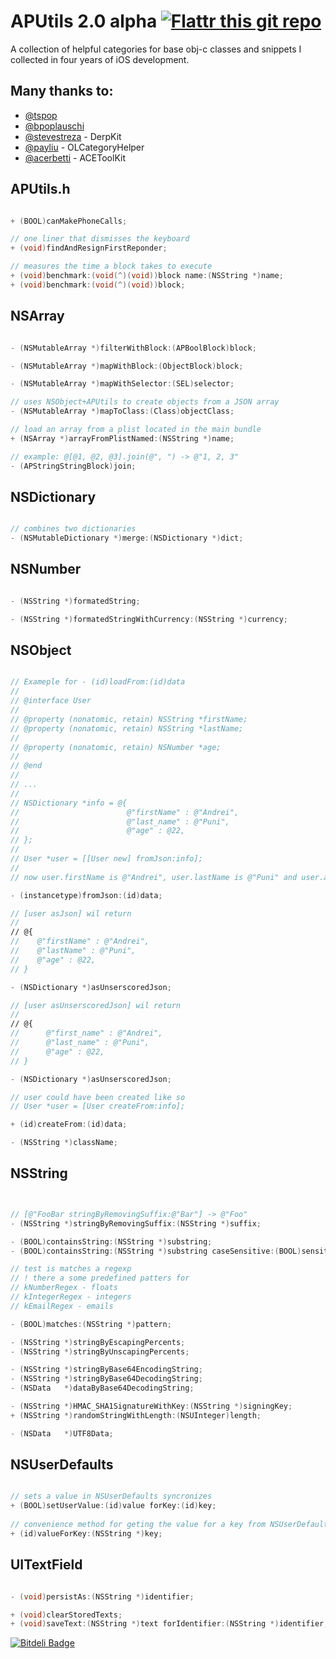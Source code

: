 APUtils 2.0 alpha [![Flattr this git repo](http://api.flattr.com/button/flattr-badge-large.png)](https://flattr.com/submit/auto?user_id=andrei512&url=https://github.com/andrei512/APUtils&title=APUtils&language=&tags=github&category=software) 
=======

A collection of helpful categories for base obj-c classes and snippets I collected in four years of iOS development.

## Many thanks to:
* [@tspop](https://github.com/tspop)
* [@bpoplauschi](https://github.com/bpoplauschi)
* [@stevestreza](https://github.com/stevestreza) - DerpKit
* [@payliu](https://github.com/payliu) - OLCategoryHelper
* [@acerbetti](https://github.com/acerbetti) - ACEToolKit

## APUtils.h

```objective-c

+ (BOOL)canMakePhoneCalls;

// one liner that dismisses the keyboard
+ (void)findAndResignFirstReponder;

// measures the time a block takes to execute
+ (void)benchmark:(void(^)(void))block name:(NSString *)name;
+ (void)benchmark:(void(^)(void))block;


```

## NSArray

```objective-c

- (NSMutableArray *)filterWithBlock:(APBoolBlock)block;

- (NSMutableArray *)mapWithBlock:(ObjectBlock)block;

- (NSMutableArray *)mapWithSelector:(SEL)selector;

// uses NSObject+APUtils to create objects from a JSON array
- (NSMutableArray *)mapToClass:(Class)objectClass;

// load an array from a plist located in the main bundle
+ (NSArray *)arrayFromPlistNamed:(NSString *)name;

// example: @[@1, @2, @3].join(@", ") -> @"1, 2, 3"
- (APStringStringBlock)join;

```


## NSDictionary

```objective-c

// combines two dictionaries 
- (NSMutableDictionary *)merge:(NSDictionary *)dict;

```

## NSNumber

```objective-c

- (NSString *)formatedString;

- (NSString *)formatedStringWithCurrency:(NSString *)currency;

```


## NSObject

```objective-c

// Exameple for - (id)loadFrom:(id)data
//
// @interface User
//
// @property (nonatomic, retain) NSString *firstName;
// @property (nonatomic, retain) NSString *lastName;
//
// @property (nonatomic, retain) NSNumber *age;
//
// @end
//
// ...
//
// NSDictionary *info = @{
//                        @"firstName" : @"Andrei",
//                        @"last_name" : @"Puni",
//                        @"age" : @22,
// };
//
// User *user = [[User new] fromJson:info];
//
// now user.firstName is @"Andrei", user.lastName is @"Puni" and user.age is @22

- (instancetype)fromJson:(id)data;

// [user asJson] wil return 
//
// @{
//    @"firstName" : @"Andrei",
//    @"lastName" : @"Puni",
//    @"age" : @22,
// }

- (NSDictionary *)asUnserscoredJson;

// [user asUnserscoredJson] wil return 
//
// @{
//      @"first_name" : @"Andrei",
//      @"last_name" : @"Puni",
//      @"age" : @22,
// }

- (NSDictionary *)asUnserscoredJson;

// user could have been created like so
// User *user = [User createFrom:info];

+ (id)createFrom:(id)data;

- (NSString *)className;


```

## NSString

```objective-c


// [@"FooBar stringByRemovingSuffix:@"Bar"] -> @"Foo"
- (NSString *)stringByRemovingSuffix:(NSString *)suffix;

- (BOOL)containsString:(NSString *)substring;
- (BOOL)containsString:(NSString *)substring caseSensitive:(BOOL)sensitive;

// test is matches a regexp 
// ! there a some predefined patters for
// kNumberRegex - floats
// kIntegerRegex - integers
// kEmailRegex - emails

- (BOOL)matches:(NSString *)pattern;

- (NSString *)stringByEscapingPercents;
- (NSString *)stringByUnscapingPercents;

- (NSString *)stringByBase64EncodingString;
- (NSString *)stringByBase64DecodingString;
- (NSData   *)dataByBase64DecodingString;

- (NSString *)HMAC_SHA1SignatureWithKey:(NSString *)signingKey;
+ (NSString *)randomStringWithLength:(NSUInteger)length;

- (NSData   *)UTF8Data;

```


## NSUserDefaults

```objective-c

// sets a value in NSUserDefaults syncronizes
+ (BOOL)setUserValue:(id)value forKey:(id)key;
 
// convenience method for geting the value for a key from NSUserDefaults
+ (id)valueForKey:(NSString *)key;

```


## UITextField

```objective-c

- (void)persistAs:(NSString *)identifier;

+ (void)clearStoredTexts;
+ (void)saveText:(NSString *)text forIdentifier:(NSString *)identifier;


```



[![Bitdeli Badge](https://d2weczhvl823v0.cloudfront.net/andrei512/aputils/trend.png)](https://bitdeli.com/free "Bitdeli Badge")

